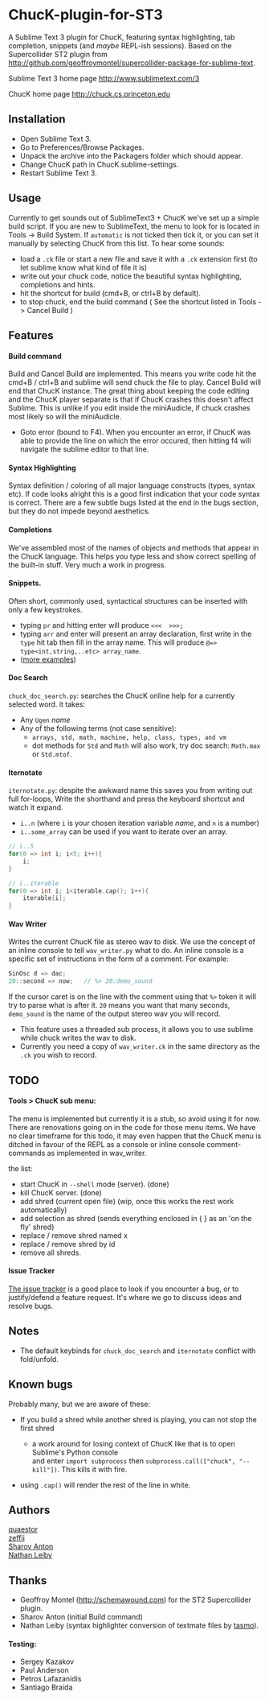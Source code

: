 ChucK-plugin-for-ST3
====================

A Sublime Text 3 plugin for ChucK, featuring syntax highlighting, tab completion, snippets (and *maybe* REPL-ish sessions). Based on the Supercollider ST2 plugin from http://github.com/geoffroymontel/supercollider-package-for-sublime-text.

Sublime Text 3 home page
http://www.sublimetext.com/3

ChucK home page
http://chuck.cs.princeton.edu

## Installation  

 - Open Sublime Text 3.
 - Go to Preferences/Browse Packages.
 - Unpack the archive into the Packagers folder which should appear.
 - Change ChucK path in ChucK.sublime-settings.
 - Restart Sublime Text 3.

## Usage  

Currently to get sounds out of SublimeText3 + ChucK we've set up a simple build script. 
If you are new to SublimeText, the menu to look for is located in Tools -> Build System. 
If `automatic` is not ticked then tick it, or you can set it manually by selecting ChucK from this list. To hear some sounds:  

- load a `.ck` file or start a new file and save it with a `.ck` extension first (to let sublime know what kind of file it is)
- write out your chuck code, notice the beautiful syntax highlighting, completions and hints.
- hit the shortcut for build (cmd+B, or ctrl+B by default). 
- to stop chuck, end the build command ( See the shortcut listed in Tools -> Cancel Build )  


## Features

#### Build command  
Build and Cancel Build are implemented. This means you write code hit the cmd+B / ctrl+B and sublime will send
chuck the file to play. Cancel Build will end that ChucK instance. The great thing about keeping the code editing
and the ChucK player separate is that if ChucK crashes this doesn't affect Sublime. This is unlike if you edit 
inside the miniAudicle, if chuck crashes most likely so will the miniAudicle.

- Goto error (bound to F4). When you encounter an error, if ChucK was able to provide the line 
 on which the error occured, then hitting f4 will navigate the sublime editor to that line.

#### Syntax Highlighting  
Syntax definition / coloring of all major language constructs (types, syntax etc). If code looks alright
this is a good first indication that your code syntax is correct. There are a few subtle bugs listed at 
the end in the bugs section, but they do not impede beyond aesthetics.

#### Completions  
We've assembled most of the names of objects and methods that appear in the ChucK language. 
This helps you type less and show correct spelling of the built-in stuff. Very much a work in progress.

#### Snippets.  
Often short, commonly used, syntactical structures can be inserted with only a few keystrokes.  

- typing `pr` and hitting enter will produce `<<<  >>>; ` 
- typing `arr` and enter will present an array declaration, first write in the `type` hit tab then fill in the 
array name. This will produce `@=> type<int,string,..etc> array_name`.  
- ([more examples](https://github.com/tildebyte/ChucK-plugin-for-ST3/tree/master/snippets))
 
#### Doc Search
`chuck_doc_search.py`: searches the ChucK online help for a currently selected word. it takes:
 - Any `Ugen` _name_
 - Any of the following terms (not case sensitive):
   - `arrays, std, math, machine, help, class, types, and vm`  
   - dot methods for `Std` and `Math` will also work, try doc search: `Math.max` or `Std.mtof`.

#### Iternotate  
`iternotate.py`: despite the awkward name this saves you from writing out full for-loops, Write the shorthand and
press the keyboard shortcut and watch it expand.  

- `i..n` (where `i` is your chosen iteration variable _name_, and `n` is a number)  
- `i..some_array` can be used if you want to iterate over an array. 


```c
// i..5
for(0 => int i; i<5; i++){
    i;
}

// i..iterable
for(0 => int i; i<iterable.cap(); i++){
    iterable[i];
}
```

#### Wav Writer  
Writes the current ChucK file as stereo wav to disk. We use the concept of an inline console to tell `wav_writer.py` 
what to do. An inline console is a specific set of instructions in the form of a comment. For example: 

```c
SinOsc d => dac;  
20::second => now;   // %> 20:demo_sound
```

If the cursor caret is on the line with the comment using that `%>` token it will try to parse what 
is after it. `20` means you want that many seconds, `demo_sound` is the name of the output stereo wav 
you will record.  
- This feature uses a threaded sub process, it allows you to use sublime while chuck writes
the wav to disk.
- Currently you need a copy of `wav_writer.ck` in the same directory as the `.ck` you wish to record.

## TODO  

#### Tools > ChucK sub menu:  
The menu is implemented but currently it is a stub, so avoid using it for now. There are 
renovations going on in the code for those menu items. We have no clear timeframe for this todo, it may even 
happen that the ChucK menu is ditched in favour of the REPL as a console or inline console 
comment-commands as implemented in wav_writer.

the list:  

  - start ChucK in `--shell` mode (server). (done)
  - kill ChucK server. (done)
  - add shred (current open file) (wip, once this works the rest work automatically)
  - add selection as shred (sends everything enclosed in { } as an 'on the fly' shred)
  - replace / remove shred named x
  - replace / remove shred by id
  - remove all shreds.

#### Issue Tracker  
[The issue tracker](https://github.com/tildebyte/ChucK-plugin-for-ST3/issues?state=open) is a good place to look
 if you encounter a bug, or to justify/defend a feature request. It's where we go to discuss ideas and resolve bugs.


## Notes
- The default keybinds for `chuck_doc_search` and `iternotate` conflict with fold/unfold.

## Known bugs
Probably many, but we are aware of these:
- If you build a shred while another shred is playing, you can not stop the first shred  
    - a work around for losing context of ChucK like that is to open Sublime's Python console   
    and enter `import subprocess` then `subprocess.call(["chuck", "--kill"])`. This kills it with fire.

- using `.cap()` will render the rest of the line in white. 


## Authors
[quaestor](http://github.com/tildebyte)  
[zeffii](http://www.coursera.org/user/i/daff1a17ed112d8df2602bc10fa57a3b)  
[Sharov Anton](http://www.coursera.org/user/i/6591636f6ce50babb61bb547c721fac4)  
[Nathan Leiby](http://github.com/nathanleiby)  

## Thanks

- Geoffroy Montel (http://schemawound.com) for the ST2 Supercollider plugin.
- Sharov Anton (initial Build command)
- Nathan Leiby (syntax highlighter conversion of textmate files by [tasmo](http://tasmo.github.com/ChucK.tmbundle)).


#### Testing:

- Sergey Kazakov
- Paul Anderson
- Petros Lafazanidis
- Santiago Braida
